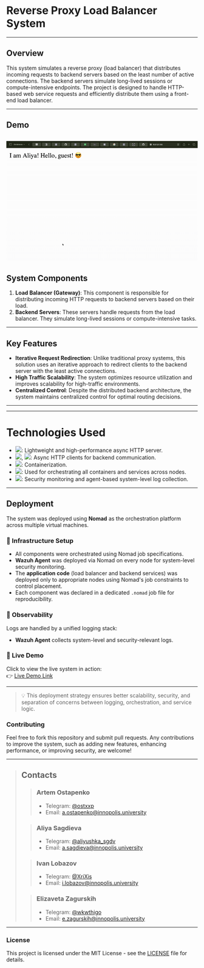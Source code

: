 # Reverse Proxy Load Balancer System

---
## Overview

This system simulates a reverse proxy (load balancer) that distributes incoming requests to backend servers based on the least number of active connections. The backend servers simulate long-lived sessions or compute-intensive endpoints. The project is designed to handle HTTP-based web service requests and efficiently distribute them using a front-end load balancer.

---
## Demo
![](demo.gif)
---
## System Components

1. **Load Balancer (Gateway)**: This component is responsible for distributing incoming HTTP requests to backend servers based on their load.
2. **Backend Servers**: These servers handle requests from the load balancer. They simulate long-lived sessions or compute-intensive tasks.

---
## Key Features

- **Iterative Request Redirection**: Unlike traditional proxy systems, this solution uses an iterative approach to redirect clients to the backend server with the least active connections.
- **High Traffic Scalability**: The system optimizes resource utilization and improves scalability for high-traffic environments.
- **Centralized Control**: Despite the distributed backend architecture, the system maintains centralized control for optimal routing decisions.

---
---
# Technologies Used

- <img src="https://img.shields.io/badge/-FastAPI-009688?style=flat&logo=fastapi&logoColor=white"/>: Lightweight and high-performance async HTTP server.
- <img src="https://img.shields.io/badge/-httpx-5F5B5B?style=flat&logo=httpx&logoColor=white"/>, <img src="https://img.shields.io/badge/-aiohttp-2C3E50?style=flat&logo=aiohttp&logoColor=white"/>: Async HTTP clients for backend communication.
- <img src="https://img.shields.io/badge/-Docker-2496ED?style=flat&logo=docker&logoColor=white"/>: Containerization.
- <img src="https://img.shields.io/badge/-Nomad-00ACD7?style=flat&logo=hashicorp&logoColor=white"/>: Used for orchestrating all containers and services across nodes.
- <img src="https://img.shields.io/badge/-Wazuh-800080?style=flat&logo=security&logoColor=white"/>: Security monitoring and agent-based system-level log collection.

---

## Deployment

The system was deployed using **Nomad** as the orchestration platform across multiple virtual machines.

### 🧩 Infrastructure Setup

- All components were orchestrated using Nomad job specifications.
- **Wazuh Agent** was deployed via Nomad on every node for system-level security monitoring.
- The **application code** (load balancer and backend services) was deployed only to appropriate nodes using Nomad's job constraints to control placement.
- Each component was declared in a dedicated `.nomad` job file for reproducibility.

### 📡 Observability

Logs are handled by a unified logging stack:
- **Wazuh Agent** collects system-level and security-relevant logs.

### 🔗 Live Demo

Click to view the live system in action:  
👉 [Live Demo Link](https://demo-url.com)

---

> 💡 This deployment strategy ensures better scalability, security, and separation of concerns between logging, orchestration, and service logic.

### Contributing

Feel free to fork this repository and submit pull requests. Any contributions to improve the system, such as adding new features, enhancing performance, or improving security, are welcome!

---
>## Contacts
>
>>### Artem Ostapenko
>>- Telegram: [@ostxxp](https://t.me/ostxxp)
>>- Email: [a.ostapenko@innopolis.university](mailto:a.ostapenko@innopolis.university)
>
>>### Aliya Sagdieva
>>- Telegram: [@aliyushka_sgdv](https://t.me/aliyushka_sgdv)
>>- Email: [a.sagdieva@innopolis.university](mailto:a.sagdieva@innopolis.university)
>
>>### Ivan Lobazov
>>- Telegram: [@XriXis](https://t.me/XriXis)
>>- Email: [i.lobazov@innopolis.university](mailto:i.lobazov@innopolis.university)
>
>>### Elizaveta Zagurskih
>>- Telegram: [@wkwthigo](https://t.me/wkwthigo)
>>- Email: [e.zagurskih@innopolis.university](mailto:e.zagurskih@innopolis.university)
---

### License
This project is licensed under the MIT License - see the [LICENSE](LICENSE) file for details.
